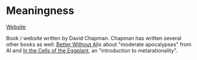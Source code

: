 # Meaningness

[Website](https://meaningness.com/)

Book / website written by David Chapman. Chapman has written several other books as well: [Better Without AI](https://betterwithout.ai/)is about "moderate apocalypses" from AI and [In the Cells of the Eggplant](https://metarationality.com/), an "introduction to metarationality".



